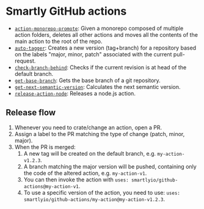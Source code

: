 # Smartly GitHub actions

* [`action-monorepo-promote`](./action-monorepo-promote/action.yml): Given a monorepo composed of multiple action folders, deletes all other actions and moves all the
  contents of the main action to the root of the repo.
* [`auto-tagger`](./auto-tagger/action.yml): Creates a new version (tag+branch) for a repository based on the labels "major, minor, patch" associated with the current pull-request.
* [`check-branch-behind`](./check-branch-behind/action.yml): Checks if the current revision is at head of the default branch.
* [`get-base-branch`](./get-base-branch/action.yml): Gets the base branch of a git repository.
* [`get-next-semantic-version`](./get-next-semantic-version/action.yml): Calculates the next semantic version.
* [`release-action-node`](./release-action-node/action.yml): Releases a node.js action.

## Release flow

1. Whenever you need to crate/change an action, open a PR.
2. Assign a label to the PR matching the type of change (patch, minor, major).
3. When the PR is merged:
   1. A new tag will be created on the default branch, e.g. `my-action-v1.2.3`.
   2. A branch matching the major version will be pushed, containing only the code of the altered action, e.g. `my-action-v1`. 
   3. You can then invoke the action with `uses: smartlyio/github-actions@my-action-v1`.
   4. To use a specific version of the action, you need to use: `uses: smartlyio/github-actions/my-action@my-action-v1.2.3`.